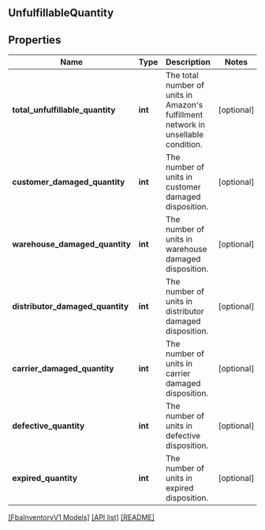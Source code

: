 ## UnfulfillableQuantity

## Properties

Name | Type | Description | Notes
------------ | ------------- | ------------- | -------------
**total_unfulfillable_quantity** | **int** | The total number of units in Amazon&#39;s fulfillment network in unsellable condition. | [optional]
**customer_damaged_quantity** | **int** | The number of units in customer damaged disposition. | [optional]
**warehouse_damaged_quantity** | **int** | The number of units in warehouse damaged disposition. | [optional]
**distributor_damaged_quantity** | **int** | The number of units in distributor damaged disposition. | [optional]
**carrier_damaged_quantity** | **int** | The number of units in carrier damaged disposition. | [optional]
**defective_quantity** | **int** | The number of units in defective disposition. | [optional]
**expired_quantity** | **int** | The number of units in expired disposition. | [optional]

[[FbaInventoryV1 Models]](../) [[API list]](../../Api) [[README]](../../../README.md)
